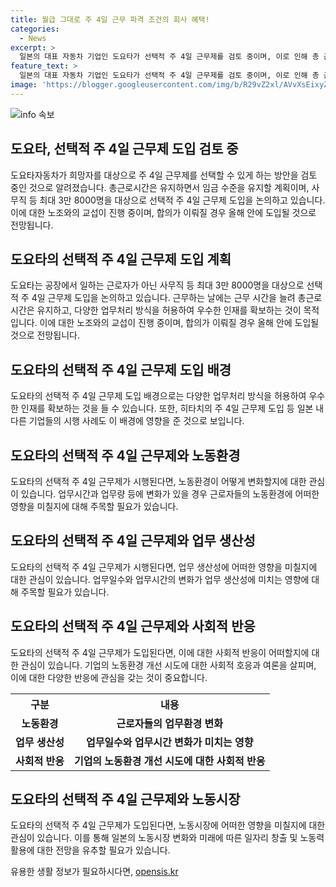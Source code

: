 ```yaml
---
title: 월급 그대로 주 4일 근무 파격 조건의 회사 혜택!
categories:
  - News
excerpt: >
  일본의 대표 자동차 기업인 도요타가 선택적 주 4일 근무제를 검토 중이며, 이로 인해 총 근로시간은 유지되지만 임금 수준은 유지된다. 도요타는 최대 3만 8000명의 사무직 등을 대상으로 주 4일 근무제 도입을 논의하고 있으며, 근무일에는 근무 시간을 늘려 총 근로시간을 유지할 예정이다. 이를 통해 다양한 업무 처리 방식을 허용하고 우수한 인재를 확보하고자 하며, 노조와의 합의가 이뤄지면 올해 안에 시행될 전망이다. 히타치도 이에 앞서 주 4일 근무를 도입한 기업 중 하나로 알려져 있다.
feature_text: >
  일본의 대표 자동차 기업인 도요타가 선택적 주 4일 근무제를 검토 중이며, 이로 인해 총 근로시간은 유지되지만 임금 수준은 유지된다. 도요타는 최대 3만 8000명의 사무직 등을 대상으로 주 4일 근무제 도입을 논의하고 있으며, 근무일에는 근무 시간을 늘려 총 근로시간을 유지할 예정이다. 이를 통해 다양한 업무 처리 방식을 허용하고 우수한 인재를 확보하고자 하며, 노조와의 합의가 이뤄지면 올해 안에 시행될 전망이다. 히타치도 이에 앞서 주 4일 근무를 도입한 기업 중 하나로 알려져 있다.
image: 'https://blogger.googleusercontent.com/img/b/R29vZ2xl/AVvXsEixyZcFfHzMRdzZMjFBmAUKJYCLCGyLL1o632UiGVXcaFdKo_bkvkuCioo0uUKlGfBVcT3P84aROyZIXSBEx3Aw5nCQ3pTgDom1WDC4m8eifvWiAmWEEVb4x6G_l8C0QH225ldMjyaFvpxGEBGNO37VmDTDMHGhJPq73UglMfDca1-0aw/s1600/blogspot.png'
---
```


<p><img src="https://blogger.googleusercontent.com/img/b/R29vZ2xl/AVvXsEixyZcFfHzMRdzZMjFBmAUKJYCLCGyLL1o632UiGVXcaFdKo_bkvkuCioo0uUKlGfBVcT3P84aROyZIXSBEx3Aw5nCQ3pTgDom1WDC4m8eifvWiAmWEEVb4x6G_l8C0QH225ldMjyaFvpxGEBGNO37VmDTDMHGhJPq73UglMfDca1-0aw/s1600/blogspot.png" alt="info 속보" /></p>

<h2 data-ke-size="size26">도요타, 선택적 주 4일 근무제 도입 검토 중</h2>

<p data-ke-size="size16">도요타자동차가 희망자를 대상으로 주 4일 근무제를 선택할 수 있게 하는 방안을 검토 중인 것으로 알려졌습니다. 총근로시간은 유지하면서 임금 수준을 유지할 계획이며, 사무직 등 최대 3만 8000명을 대상으로 선택적 주 4일 근무제 도입을 논의하고 있습니다. 이에 대한 노조와의 교섭이 진행 중이며, 합의가 이뤄질 경우 올해 안에 도입될 것으로 전망됩니다.</p>

<h2 data-ke-size="size26">도요타의 선택적 주 4일 근무제 도입 계획</h2>

<p data-ke-size="size16">도요타는 공장에서 일하는 근로자가 아닌 사무직 등 최대 3만 8000명을 대상으로 선택적 주 4일 근무제 도입을 논의하고 있습니다. 근무하는 날에는 근무 시간을 늘려 총근로시간은 유지하고, 다양한 업무처리 방식을 허용하여 우수한 인재를 확보하는 것이 목적입니다. 이에 대한 노조와의 교섭이 진행 중이며, 합의가 이뤄질 경우 올해 안에 도입될 것으로 전망됩니다.</p>

<h2 data-ke-size="size26">도요타의 선택적 주 4일 근무제 도입 배경</h2>

<p data-ke-size="size16">도요타의 선택적 주 4일 근무제 도입 배경으로는 다양한 업무처리 방식을 허용하여 우수한 인재를 확보하는 것을 들 수 있습니다. 또한, 히타치의 주 4일 근무제 도입 등 일본 내 다른 기업들의 시행 사례도 이 배경에 영향을 준 것으로 보입니다.</p>

<h2 data-ke-size="size26">도요타의 선택적 주 4일 근무제와 노동환경</h2>

<p data-ke-size="size16">도요타의 선택적 주 4일 근무제가 시행된다면, 노동환경이 어떻게 변화할지에 대한 관심이 있습니다. 업무시간과 업무량 등에 변화가 있을 경우 근로자들의 노동환경에 어떠한 영향을 미칠지에 대해 주목할 필요가 있습니다.</p>

<h2 data-ke-size="size26">도요타의 선택적 주 4일 근무제와 업무 생산성</h2>

<p data-ke-size="size16">도요타의 선택적 주 4일 근무제가 시행된다면, 업무 생산성에 어떠한 영향을 미칠지에 대한 관심이 있습니다. 업무일수와 업무시간의 변화가 업무 생산성에 미치는 영향에 대해 주목할 필요가 있습니다.</p>

<h2 data-ke-size="size26">도요타의 선택적 주 4일 근무제와 사회적 반응</h2>

<p data-ke-size="size16">도요타의 선택적 주 4일 근무제가 도입된다면, 이에 대한 사회적 반응이 어떠할지에 대한 관심이 있습니다. 기업의 노동환경 개선 시도에 대한 사회적 호응과 여론을 살피며, 이에 대한 다양한 반응에 관심을 갖는 것이 중요합니다.</p>

<table>
  <tr>
    <th><b>구분</b></th>
    <th><b>내용</b></th>
  </tr>
  <tr>
    <td style="text-align: center; height: 17px;"><b>노동환경</b></td>
    <td style="text-align: center; height: 17px;"><b>근로자들의 업무환경 변화</b></td>
  </tr>
  <tr>
    <td style="text-align: center; height: 17px;"><b>업무 생산성</b></td>
    <td style="text-align: center; height: 17px;"><b>업무일수와 업무시간 변화가 미치는 영향</b></td>
  </tr>
  <tr>
    <td style="text-align: center; height: 17px;"><b>사회적 반응</b></td>
    <td style="text-align: center; height: 17px;"><b>기업의 노동환경 개선 시도에 대한 사회적 반응</b></td>
  </tr>
</table>

<h2 data-ke-size="size26">도요타의 선택적 주 4일 근무제와 노동시장</h2>

<p data-ke-size="size16">도요타의 선택적 주 4일 근무제가 도입된다면, 노동시장에 어떠한 영향을 미칠지에 대한 관심이 있습니다. 이를 통해 일본의 노동시장 변화와 미래에 따른 일자리 창출 및 노동력 활용에 대한 전망을 유추할 필요가 있습니다.</p>
유용한 생활 정보가 필요하시다면, <a href="https://opensis.kr" rel="dofollow">opensis.kr</a>


